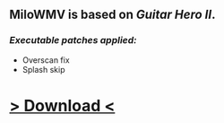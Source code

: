## MiloWMV is based on *Guitar Hero II*.

### *Executable patches applied:*

* Overscan fix
* Splash skip

# [> Download <](https://nightly.link/lunalawl/MiloWMV/workflows/build/main/MiloWMV.zip)
